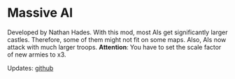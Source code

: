 # Massive AI

Developed by Nathan Hades.
With this mod, most AIs get significantly larger castles. Therefore, some of them might not fit on some maps. Also, AIs now attack with much larger troops.
**Attention**: You have to set the scale factor of new armies to x3.

Updates: [github](https://github.com/Nathan-Hades/Stronghold-Crusader-Massive-AI/releases)